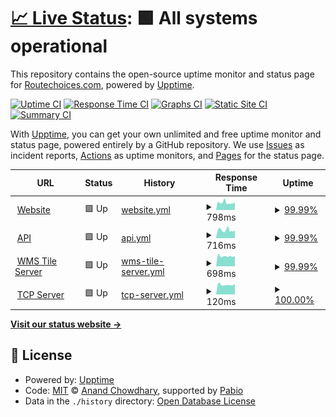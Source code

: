 # [📈 Live Status](https://status.routechoices.com): <!--live status--> **🟩 All systems operational**

This repository contains the open-source uptime monitor and status page for [Routechoices.com](https://www.routechoices.com), powered by [Upptime](https://github.com/upptime/upptime).

[![Uptime CI](https://github.com/routechoices/upptime/workflows/Uptime%20CI/badge.svg)](https://github.com/routechoices/upptime/actions?query=workflow%3A%22Uptime+CI%22)
[![Response Time CI](https://github.com/routechoices/upptime/workflows/Response%20Time%20CI/badge.svg)](https://github.com/routechoices/upptime/actions?query=workflow%3A%22Response+Time+CI%22)
[![Graphs CI](https://github.com/routechoices/upptime/workflows/Graphs%20CI/badge.svg)](https://github.com/routechoices/upptime/actions?query=workflow%3A%22Graphs+CI%22)
[![Static Site CI](https://github.com/routechoices/upptime/workflows/Static%20Site%20CI/badge.svg)](https://github.com/routechoices/upptime/actions?query=workflow%3A%22Static+Site+CI%22)
[![Summary CI](https://github.com/routechoices/upptime/workflows/Summary%20CI/badge.svg)](https://github.com/routechoices/upptime/actions?query=workflow%3A%22Summary+CI%22)

With [Upptime](https://upptime.js.org), you can get your own unlimited and free uptime monitor and status page, powered entirely by a GitHub repository. We use [Issues](https://github.com/routechoices/upptime/issues) as incident reports, [Actions](https://github.com/routechoices/upptime/actions) as uptime monitors, and [Pages](https://status.routechoices.com) for the status page.

<!--start: status pages-->
<!-- This summary is generated by Upptime (https://github.com/upptime/upptime) -->
<!-- Do not edit this manually, your changes will be overwritten -->
<!-- prettier-ignore -->
| URL | Status | History | Response Time | Uptime |
| --- | ------ | ------- | ------------- | ------ |
| <img alt="" src="https://icons.duckduckgo.com/ip3/www.routechoices.com.ico" height="13"> [Website](https://www.routechoices.com/) | 🟩 Up | [website.yml](https://github.com/routechoiceslivegps/upptime/commits/HEAD/history/website.yml) | <details><summary><img alt="Response time graph" src="./graphs/website/response-time-week.png" height="20"> 798ms</summary><br><a href="https://status.routechoices.com/history/website"><img alt="Response time 877" src="https://img.shields.io/endpoint?url=https%3A%2F%2Fraw.githubusercontent.com%2Froutechoiceslivegps%2Fupptime%2FHEAD%2Fapi%2Fwebsite%2Fresponse-time.json"></a><br><a href="https://status.routechoices.com/history/website"><img alt="24-hour response time 857" src="https://img.shields.io/endpoint?url=https%3A%2F%2Fraw.githubusercontent.com%2Froutechoiceslivegps%2Fupptime%2FHEAD%2Fapi%2Fwebsite%2Fresponse-time-day.json"></a><br><a href="https://status.routechoices.com/history/website"><img alt="7-day response time 798" src="https://img.shields.io/endpoint?url=https%3A%2F%2Fraw.githubusercontent.com%2Froutechoiceslivegps%2Fupptime%2FHEAD%2Fapi%2Fwebsite%2Fresponse-time-week.json"></a><br><a href="https://status.routechoices.com/history/website"><img alt="30-day response time 1253" src="https://img.shields.io/endpoint?url=https%3A%2F%2Fraw.githubusercontent.com%2Froutechoiceslivegps%2Fupptime%2FHEAD%2Fapi%2Fwebsite%2Fresponse-time-month.json"></a><br><a href="https://status.routechoices.com/history/website"><img alt="1-year response time 877" src="https://img.shields.io/endpoint?url=https%3A%2F%2Fraw.githubusercontent.com%2Froutechoiceslivegps%2Fupptime%2FHEAD%2Fapi%2Fwebsite%2Fresponse-time-year.json"></a></details> | <details><summary><a href="https://status.routechoices.com/history/website">99.99%</a></summary><a href="https://status.routechoices.com/history/website"><img alt="All-time uptime 99.98%" src="https://img.shields.io/endpoint?url=https%3A%2F%2Fraw.githubusercontent.com%2Froutechoiceslivegps%2Fupptime%2FHEAD%2Fapi%2Fwebsite%2Fuptime.json"></a><br><a href="https://status.routechoices.com/history/website"><img alt="24-hour uptime 100.00%" src="https://img.shields.io/endpoint?url=https%3A%2F%2Fraw.githubusercontent.com%2Froutechoiceslivegps%2Fupptime%2FHEAD%2Fapi%2Fwebsite%2Fuptime-day.json"></a><br><a href="https://status.routechoices.com/history/website"><img alt="7-day uptime 99.99%" src="https://img.shields.io/endpoint?url=https%3A%2F%2Fraw.githubusercontent.com%2Froutechoiceslivegps%2Fupptime%2FHEAD%2Fapi%2Fwebsite%2Fuptime-week.json"></a><br><a href="https://status.routechoices.com/history/website"><img alt="30-day uptime 99.99%" src="https://img.shields.io/endpoint?url=https%3A%2F%2Fraw.githubusercontent.com%2Froutechoiceslivegps%2Fupptime%2FHEAD%2Fapi%2Fwebsite%2Fuptime-month.json"></a><br><a href="https://status.routechoices.com/history/website"><img alt="1-year uptime 99.98%" src="https://img.shields.io/endpoint?url=https%3A%2F%2Fraw.githubusercontent.com%2Froutechoiceslivegps%2Fupptime%2FHEAD%2Fapi%2Fwebsite%2Fuptime-year.json"></a></details>
| <img alt="" src="https://icons.duckduckgo.com/ip3/api.routechoices.com.ico" height="13"> [API](https://api.routechoices.com/healthcheck/?format=json) | 🟩 Up | [api.yml](https://github.com/routechoiceslivegps/upptime/commits/HEAD/history/api.yml) | <details><summary><img alt="Response time graph" src="./graphs/api/response-time-week.png" height="20"> 716ms</summary><br><a href="https://status.routechoices.com/history/api"><img alt="Response time 834" src="https://img.shields.io/endpoint?url=https%3A%2F%2Fraw.githubusercontent.com%2Froutechoiceslivegps%2Fupptime%2FHEAD%2Fapi%2Fapi%2Fresponse-time.json"></a><br><a href="https://status.routechoices.com/history/api"><img alt="24-hour response time 702" src="https://img.shields.io/endpoint?url=https%3A%2F%2Fraw.githubusercontent.com%2Froutechoiceslivegps%2Fupptime%2FHEAD%2Fapi%2Fapi%2Fresponse-time-day.json"></a><br><a href="https://status.routechoices.com/history/api"><img alt="7-day response time 716" src="https://img.shields.io/endpoint?url=https%3A%2F%2Fraw.githubusercontent.com%2Froutechoiceslivegps%2Fupptime%2FHEAD%2Fapi%2Fapi%2Fresponse-time-week.json"></a><br><a href="https://status.routechoices.com/history/api"><img alt="30-day response time 725" src="https://img.shields.io/endpoint?url=https%3A%2F%2Fraw.githubusercontent.com%2Froutechoiceslivegps%2Fupptime%2FHEAD%2Fapi%2Fapi%2Fresponse-time-month.json"></a><br><a href="https://status.routechoices.com/history/api"><img alt="1-year response time 834" src="https://img.shields.io/endpoint?url=https%3A%2F%2Fraw.githubusercontent.com%2Froutechoiceslivegps%2Fupptime%2FHEAD%2Fapi%2Fapi%2Fresponse-time-year.json"></a></details> | <details><summary><a href="https://status.routechoices.com/history/api">99.99%</a></summary><a href="https://status.routechoices.com/history/api"><img alt="All-time uptime 99.98%" src="https://img.shields.io/endpoint?url=https%3A%2F%2Fraw.githubusercontent.com%2Froutechoiceslivegps%2Fupptime%2FHEAD%2Fapi%2Fapi%2Fuptime.json"></a><br><a href="https://status.routechoices.com/history/api"><img alt="24-hour uptime 100.00%" src="https://img.shields.io/endpoint?url=https%3A%2F%2Fraw.githubusercontent.com%2Froutechoiceslivegps%2Fupptime%2FHEAD%2Fapi%2Fapi%2Fuptime-day.json"></a><br><a href="https://status.routechoices.com/history/api"><img alt="7-day uptime 99.99%" src="https://img.shields.io/endpoint?url=https%3A%2F%2Fraw.githubusercontent.com%2Froutechoiceslivegps%2Fupptime%2FHEAD%2Fapi%2Fapi%2Fuptime-week.json"></a><br><a href="https://status.routechoices.com/history/api"><img alt="30-day uptime 99.97%" src="https://img.shields.io/endpoint?url=https%3A%2F%2Fraw.githubusercontent.com%2Froutechoiceslivegps%2Fupptime%2FHEAD%2Fapi%2Fapi%2Fuptime-month.json"></a><br><a href="https://status.routechoices.com/history/api"><img alt="1-year uptime 99.98%" src="https://img.shields.io/endpoint?url=https%3A%2F%2Fraw.githubusercontent.com%2Froutechoiceslivegps%2Fupptime%2FHEAD%2Fapi%2Fapi%2Fuptime-year.json"></a></details>
| <img alt="" src="https://icons.duckduckgo.com/ip3/wms.routechoices.com.ico" height="13"> [WMS Tile Server](https://wms.routechoices.com/?service=WMS&request=GetMap&layers=fhDbzlQSLho&styles=&format=image%2Fjpeg&transparent=false&version=1.1.1&width=512&height=512&srs=EPSG%3A3857&bbox=2641663.6975356913,8727274.141488286,2661231.576776697,8746842.020729292) | 🟩 Up | [wms-tile-server.yml](https://github.com/routechoiceslivegps/upptime/commits/HEAD/history/wms-tile-server.yml) | <details><summary><img alt="Response time graph" src="./graphs/wms-tile-server/response-time-week.png" height="20"> 698ms</summary><br><a href="https://status.routechoices.com/history/wms-tile-server"><img alt="Response time 846" src="https://img.shields.io/endpoint?url=https%3A%2F%2Fraw.githubusercontent.com%2Froutechoiceslivegps%2Fupptime%2FHEAD%2Fapi%2Fwms-tile-server%2Fresponse-time.json"></a><br><a href="https://status.routechoices.com/history/wms-tile-server"><img alt="24-hour response time 737" src="https://img.shields.io/endpoint?url=https%3A%2F%2Fraw.githubusercontent.com%2Froutechoiceslivegps%2Fupptime%2FHEAD%2Fapi%2Fwms-tile-server%2Fresponse-time-day.json"></a><br><a href="https://status.routechoices.com/history/wms-tile-server"><img alt="7-day response time 698" src="https://img.shields.io/endpoint?url=https%3A%2F%2Fraw.githubusercontent.com%2Froutechoiceslivegps%2Fupptime%2FHEAD%2Fapi%2Fwms-tile-server%2Fresponse-time-week.json"></a><br><a href="https://status.routechoices.com/history/wms-tile-server"><img alt="30-day response time 1127" src="https://img.shields.io/endpoint?url=https%3A%2F%2Fraw.githubusercontent.com%2Froutechoiceslivegps%2Fupptime%2FHEAD%2Fapi%2Fwms-tile-server%2Fresponse-time-month.json"></a><br><a href="https://status.routechoices.com/history/wms-tile-server"><img alt="1-year response time 846" src="https://img.shields.io/endpoint?url=https%3A%2F%2Fraw.githubusercontent.com%2Froutechoiceslivegps%2Fupptime%2FHEAD%2Fapi%2Fwms-tile-server%2Fresponse-time-year.json"></a></details> | <details><summary><a href="https://status.routechoices.com/history/wms-tile-server">99.99%</a></summary><a href="https://status.routechoices.com/history/wms-tile-server"><img alt="All-time uptime 99.99%" src="https://img.shields.io/endpoint?url=https%3A%2F%2Fraw.githubusercontent.com%2Froutechoiceslivegps%2Fupptime%2FHEAD%2Fapi%2Fwms-tile-server%2Fuptime.json"></a><br><a href="https://status.routechoices.com/history/wms-tile-server"><img alt="24-hour uptime 100.00%" src="https://img.shields.io/endpoint?url=https%3A%2F%2Fraw.githubusercontent.com%2Froutechoiceslivegps%2Fupptime%2FHEAD%2Fapi%2Fwms-tile-server%2Fuptime-day.json"></a><br><a href="https://status.routechoices.com/history/wms-tile-server"><img alt="7-day uptime 99.99%" src="https://img.shields.io/endpoint?url=https%3A%2F%2Fraw.githubusercontent.com%2Froutechoiceslivegps%2Fupptime%2FHEAD%2Fapi%2Fwms-tile-server%2Fuptime-week.json"></a><br><a href="https://status.routechoices.com/history/wms-tile-server"><img alt="30-day uptime 99.99%" src="https://img.shields.io/endpoint?url=https%3A%2F%2Fraw.githubusercontent.com%2Froutechoiceslivegps%2Fupptime%2FHEAD%2Fapi%2Fwms-tile-server%2Fuptime-month.json"></a><br><a href="https://status.routechoices.com/history/wms-tile-server"><img alt="1-year uptime 99.99%" src="https://img.shields.io/endpoint?url=https%3A%2F%2Fraw.githubusercontent.com%2Froutechoiceslivegps%2Fupptime%2FHEAD%2Fapi%2Fwms-tile-server%2Fuptime-year.json"></a></details>
| <img alt="" src="https://icons.duckduckgo.com/ip3/null.ico" height="13"> [TCP Server](routechoices.com) | 🟩 Up | [tcp-server.yml](https://github.com/routechoiceslivegps/upptime/commits/HEAD/history/tcp-server.yml) | <details><summary><img alt="Response time graph" src="./graphs/tcp-server/response-time-week.png" height="20"> 120ms</summary><br><a href="https://status.routechoices.com/history/tcp-server"><img alt="Response time 139" src="https://img.shields.io/endpoint?url=https%3A%2F%2Fraw.githubusercontent.com%2Froutechoiceslivegps%2Fupptime%2FHEAD%2Fapi%2Ftcp-server%2Fresponse-time.json"></a><br><a href="https://status.routechoices.com/history/tcp-server"><img alt="24-hour response time 130" src="https://img.shields.io/endpoint?url=https%3A%2F%2Fraw.githubusercontent.com%2Froutechoiceslivegps%2Fupptime%2FHEAD%2Fapi%2Ftcp-server%2Fresponse-time-day.json"></a><br><a href="https://status.routechoices.com/history/tcp-server"><img alt="7-day response time 120" src="https://img.shields.io/endpoint?url=https%3A%2F%2Fraw.githubusercontent.com%2Froutechoiceslivegps%2Fupptime%2FHEAD%2Fapi%2Ftcp-server%2Fresponse-time-week.json"></a><br><a href="https://status.routechoices.com/history/tcp-server"><img alt="30-day response time 135" src="https://img.shields.io/endpoint?url=https%3A%2F%2Fraw.githubusercontent.com%2Froutechoiceslivegps%2Fupptime%2FHEAD%2Fapi%2Ftcp-server%2Fresponse-time-month.json"></a><br><a href="https://status.routechoices.com/history/tcp-server"><img alt="1-year response time 139" src="https://img.shields.io/endpoint?url=https%3A%2F%2Fraw.githubusercontent.com%2Froutechoiceslivegps%2Fupptime%2FHEAD%2Fapi%2Ftcp-server%2Fresponse-time-year.json"></a></details> | <details><summary><a href="https://status.routechoices.com/history/tcp-server">100.00%</a></summary><a href="https://status.routechoices.com/history/tcp-server"><img alt="All-time uptime 100.00%" src="https://img.shields.io/endpoint?url=https%3A%2F%2Fraw.githubusercontent.com%2Froutechoiceslivegps%2Fupptime%2FHEAD%2Fapi%2Ftcp-server%2Fuptime.json"></a><br><a href="https://status.routechoices.com/history/tcp-server"><img alt="24-hour uptime 100.00%" src="https://img.shields.io/endpoint?url=https%3A%2F%2Fraw.githubusercontent.com%2Froutechoiceslivegps%2Fupptime%2FHEAD%2Fapi%2Ftcp-server%2Fuptime-day.json"></a><br><a href="https://status.routechoices.com/history/tcp-server"><img alt="7-day uptime 100.00%" src="https://img.shields.io/endpoint?url=https%3A%2F%2Fraw.githubusercontent.com%2Froutechoiceslivegps%2Fupptime%2FHEAD%2Fapi%2Ftcp-server%2Fuptime-week.json"></a><br><a href="https://status.routechoices.com/history/tcp-server"><img alt="30-day uptime 100.00%" src="https://img.shields.io/endpoint?url=https%3A%2F%2Fraw.githubusercontent.com%2Froutechoiceslivegps%2Fupptime%2FHEAD%2Fapi%2Ftcp-server%2Fuptime-month.json"></a><br><a href="https://status.routechoices.com/history/tcp-server"><img alt="1-year uptime 100.00%" src="https://img.shields.io/endpoint?url=https%3A%2F%2Fraw.githubusercontent.com%2Froutechoiceslivegps%2Fupptime%2FHEAD%2Fapi%2Ftcp-server%2Fuptime-year.json"></a></details>

<!--end: status pages-->

[**Visit our status website →**](https://status.routechoices.com)

## 📄 License

- Powered by: [Upptime](https://github.com/upptime/upptime)
- Code: [MIT](./LICENSE) © [Anand Chowdhary](https://anandchowdhary.com), supported by [Pabio](https://pabio.com)
- Data in the `./history` directory: [Open Database License](https://opendatacommons.org/licenses/odbl/1-0/)
